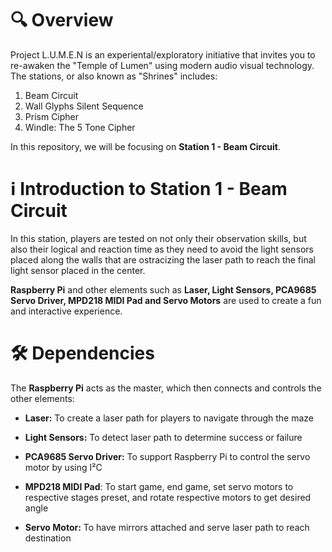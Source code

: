 # 🔍 Overview
Project L.U.M.E.N is an experiental/exploratory initiative that invites you to re-awaken the "Temple of Lumen" using modern audio visual technology. The stations, or also known as "Shrines" includes:

1. Beam Circuit
2. Wall Glyphs Silent Sequence
3. Prism Cipher
4. Windle: The 5 Tone Cipher

In this repository, we will be focusing on **Station 1 - Beam Circuit**.

# ℹ️ Introduction to Station 1 - Beam Circuit
In this station, players are tested on not only their observation skills, but also their logical and reaction time as they need to avoid the light sensors placed along the walls that are ostracizing the laser path to reach the final light sensor placed in the center.

 **Raspberry Pi** and other elements such as **Laser, Light Sensors, PCA9685 Servo Driver, MPD218 MIDI Pad and Servo Motors** are used to create a fun and interactive experience.

# 🛠️ Dependencies

 The **Raspberry Pi** acts as the master, which then connects and controls the other elements:

 * **Laser:** To create a laser path for players to navigate through the maze

 * **Light Sensors:** To detect laser path to determine success or failure

 * **PCA9685 Servo Driver:** To support Raspberry Pi to control the servo motor by using I²C 

* **MPD218 MIDI Pad**: To start game, end game, set servo motors to respective stages preset, and rotate respective motors to get desired angle

 * **Servo Motor:** To have mirrors attached and serve laser path to reach destination





